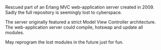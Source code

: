 Rescued part of an Erlang MVC web-application server created in 2009.
Sadly the full repository is seemingly lost to cyberspace.

The server originally featured a strict Model View Controller architecture.
The web-application server could compile, hotswap and update all modules.

May reprogram the lost modules in the future just for fun.
